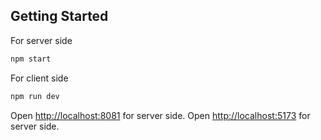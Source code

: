 ## Getting Started

For server side
```bash
npm start
```

For client side
```bash
npm run dev
```

Open [http://localhost:8081](http://localhost:8081) for server side.
Open [http://localhost:5173](http://localhost:5173) for server side.
